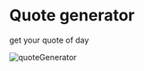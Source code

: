# Quote generator
get your quote of day

![quoteGenerator](https://github.com/Ghosthard117T/quote-of-day/assets/132961867/8486a2eb-e221-4a52-be2e-30ddf894a353)

